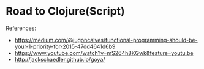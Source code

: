 # Road to Clojure(Script)

References:
* https://medium.com/@jugoncalves/functional-programming-should-be-your-1-priority-for-2015-47dd4641d6b9
* https://www.youtube.com/watch?v=mS264h8KGwk&feature=youtu.be
* http://jackschaedler.github.io/goya/
